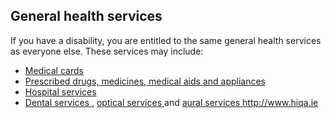 ##  General health services

If you have a disability, you are entitled to the same general health services
as everyone else. These services may include:

  * [ Medical cards ](/en/health/medical-cards-and-gp-visit-cards/medical-card/)
  * [ Prescribed drugs, medicines, medical aids and appliances ](/en/health/drugs-and-medicines/prescribed-drugs-and-medicines/)
  * [ Hospital services ](/en/health/health-services/gp-and-hospital-services/hospital-services-introduction/)
  * [ Dental services ](/en/health/health-services/dental-aural-and-optical-services/dental-services/) , [ optical services ](/en/health/health-services/dental-aural-and-optical-services/sight-tests-and-eye-health/) and [ aural services ](/en/health/health-services/dental-aural-and-optical-services/hearing-and-ear-health/) [ http://www.hiqa.ie ](http://www.hiqa.ie)
